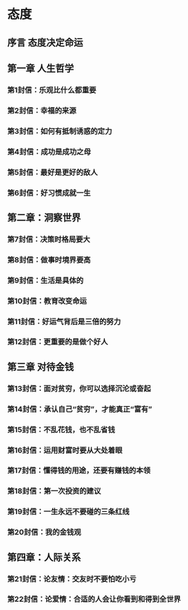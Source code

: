 # 态度

## 序言 态度决定命运

## 第一章 人生哲学

### 第1封信：乐观比什么都重要

### 第2封信：幸福的来源

### 第3封信：如何有抵制诱惑的定力

### 第4封信：成功是成功之母

### 第5封信：最好是更好的敌人

### 第6封信：好习惯成就一生

## 第二章：洞察世界

### 第7封信：决策时格局要大

### 第8封信：做事时境界要高

### 第9封信：生活是具体的

### 第10封信：教育改变命运

### 第11封信：好运气背后是三倍的努力

### 第12封信：更重要的是做个好人

## 第三章 对待金钱

### 第13封信：面对贫穷，你可以选择沉沦或奋起

### 第14封信：承认自己“贫穷”，才能真正“富有”

### 第15封信：不乱花钱，也不乱省钱

### 第16封信：运用财富时要从大处着眼

### 第17封信：懂得钱的用途，还要有赚钱的本领

### 第18封信：第一次投资的建议

### 第19封信：一生永远不要碰的三条红线

### 第20封信：我的金钱观

## 第四章：人际关系

### 第21封信：论友情：交友时不要怕吃小亏

### 第22封信：论爱情：合适的人会让你看到和得到全世界
